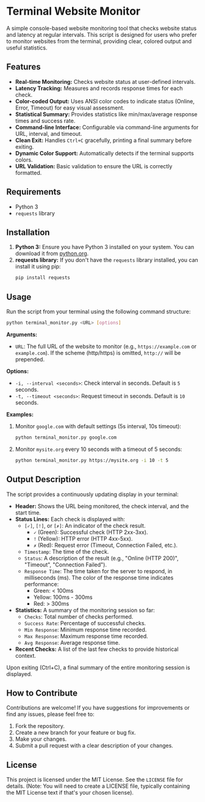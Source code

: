 # Terminal Website Monitor

A simple console-based website monitoring tool that checks website status and latency at regular intervals. This script is designed for users who prefer to monitor websites from the terminal, providing clear, colored output and useful statistics.

## Features

- **Real-time Monitoring:** Checks website status at user-defined intervals.
- **Latency Tracking:** Measures and records response times for each check.
- **Color-coded Output:** Uses ANSI color codes to indicate status (Online, Error, Timeout) for easy visual assessment.
- **Statistical Summary:** Provides statistics like min/max/average response times and success rate.
- **Command-line Interface:** Configurable via command-line arguments for URL, interval, and timeout.
- **Clean Exit:** Handles `Ctrl+C` gracefully, printing a final summary before exiting.
- **Dynamic Color Support:** Automatically detects if the terminal supports colors.
- **URL Validation:** Basic validation to ensure the URL is correctly formatted.

## Requirements

- Python 3
- `requests` library

## Installation

1.  **Python 3:** Ensure you have Python 3 installed on your system. You can download it from [python.org](https://www.python.org/downloads/).
2.  **requests library:** If you don't have the `requests` library installed, you can install it using pip:
    ```bash
    pip install requests
    ```

## Usage

Run the script from your terminal using the following command structure:

```bash
python terminal_monitor.py <URL> [options]
```

**Arguments:**

-   `URL`: The full URL of the website to monitor (e.g., `https://example.com` or `example.com`). If the scheme (http/https) is omitted, `http://` will be prepended.

**Options:**

-   `-i, --interval <seconds>`: Check interval in seconds. Default is `5` seconds.
-   `-t, --timeout <seconds>`: Request timeout in seconds. Default is `10` seconds.

**Examples:**

1.  Monitor `google.com` with default settings (5s interval, 10s timeout):
    ```bash
    python terminal_monitor.py google.com
    ```

2.  Monitor `mysite.org` every 10 seconds with a timeout of 5 seconds:
    ```bash
    python terminal_monitor.py https://mysite.org -i 10 -t 5
    ```

## Output Description

The script provides a continuously updating display in your terminal:

-   **Header:** Shows the URL being monitored, the check interval, and the start time.
-   **Status Lines:** Each check is displayed with:
    -   `[✓]`, `[!]`, or `[✗]`: An indicator of the check result.
        -   `✓` (Green): Successful check (HTTP 2xx-3xx).
        -   `!` (Yellow): HTTP error (HTTP 4xx-5xx).
        -   `✗` (Red): Request error (Timeout, Connection Failed, etc.).
    -   `Timestamp`: The time of the check.
    -   `Status`: A description of the result (e.g., "Online (HTTP 200)", "Timeout", "Connection Failed").
    -   `Response Time`: The time taken for the server to respond, in milliseconds (ms). The color of the response time indicates performance:
        -   Green: < 100ms
        -   Yellow: 100ms - 300ms
        -   Red: > 300ms
-   **Statistics:** A summary of the monitoring session so far:
    -   `Checks`: Total number of checks performed.
    -   `Success Rate`: Percentage of successful checks.
    -   `Min Response`: Minimum response time recorded.
    -   `Max Response`: Maximum response time recorded.
    -   `Avg Response`: Average response time.
-   **Recent Checks:** A list of the last few checks to provide historical context.

Upon exiting (Ctrl+C), a final summary of the entire monitoring session is displayed.

## How to Contribute

Contributions are welcome! If you have suggestions for improvements or find any issues, please feel free to:

1.  Fork the repository.
2.  Create a new branch for your feature or bug fix.
3.  Make your changes.
4.  Submit a pull request with a clear description of your changes.

## License

This project is licensed under the MIT License. See the `LICENSE` file for details.
(Note: You will need to create a LICENSE file, typically containing the MIT License text if that's your chosen license).
